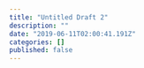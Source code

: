 ```yaml
---
title: "Untitled Draft 2"
description: ""
date: "2019-06-11T02:00:41.191Z"
categories: []
published: false
---
```



